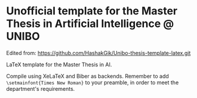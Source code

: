 Unofficial template for the Master Thesis in Artificial Intelligence @ UNIBO
============================================================================

Edited from: https://github.com/HashakGik/Unibo-thesis-template-latex.git

LaTeX template for the Master Thesis in AI.

Compile using XeLaTeX and Biber as backends. Remember to add `\setmainfont{Times New Roman}` to your preamble, in order to meet the department's requirements.
